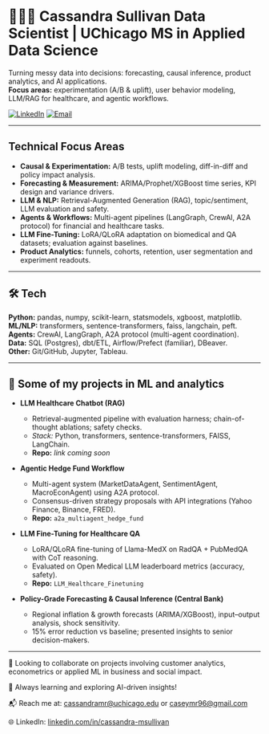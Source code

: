 # 👩🏻‍💻 Cassandra Sullivan Data Scientist | UChicago MS in Applied Data Science

Turning messy data into decisions: forecasting, causal inference, product analytics, and AI applications.  
**Focus areas:** experimentation (A/B & uplift), user behavior modeling, LLM/RAG for healthcare, and agentic workflows.

[![LinkedIn](https://img.shields.io/badge/LinkedIn-cassandra--msullivan-0A66C2?logo=linkedin)](https://www.linkedin.com/in/cassandra-msullivan/)
[![Email](https://img.shields.io/badge/Email-caseymr96@gmail.com-EA4335?logo=gmail)](mailto:caseymr96@gmail.com)

---

## Technical Focus Areas
- **Causal & Experimentation:** A/B tests, uplift modeling, diff-in-diff and policy impact analysis.
- **Forecasting & Measurement:** ARIMA/Prophet/XGBoost time series, KPI design and variance drivers.
- **LLM & NLP:** Retrieval-Augmented Generation (RAG), topic/sentiment, LLM evaluation and safety.  
- **Agents & Workflows:** Multi-agent pipelines (LangGraph, CrewAI, A2A protocol) for financial and healthcare tasks.  
- **LLM Fine-Tuning:** LoRA/QLoRA adaptation on biomedical and QA datasets; evaluation against baselines.  
- **Product Analytics:** funnels, cohorts, retention, user segmentation and experiment readouts.  

---

## 🛠 Tech
**Python:** pandas, numpy, scikit-learn, statsmodels, xgboost, matplotlib.  
**ML/NLP:** transformers, sentence-transformers, faiss, langchain, peft.  
**Agents:** CrewAI, LangGraph, A2A protocol (multi-agent coordination).  
**Data:** SQL (Postgres), dbt/ETL, Airflow/Prefect (familiar), DBeaver.  
**Other:** Git/GitHub, Jupyter, Tableau.

---

## 🔭 Some of my projects in ML and analytics
- **LLM Healthcare Chatbot (RAG)**
  - Retrieval-augmented pipeline with evaluation harness; chain-of-thought ablations; safety checks.  
  - *Stack:* Python, transformers, sentence-transformers, FAISS, LangChain.  
  - **Repo:** _link coming soon_

- **Agentic Hedge Fund Workflow**
  - Multi-agent system (MarketDataAgent, SentimentAgent, MacroEconAgent) using A2A protocol.  
  - Consensus-driven strategy proposals with API integrations (Yahoo Finance, Binance, FRED).  
  - **Repo:** `a2a_multiagent_hedge_fund`

- **LLM Fine-Tuning for Healthcare QA**
  - LoRA/QLoRA fine-tuning of Llama-MedX on RadQA + PubMedQA with CoT reasoning.  
  - Evaluated on Open Medical LLM leaderboard metrics (accuracy, safety).  
  - **Repo:** `LLM_Healthcare_Finetuning`

- **Policy-Grade Forecasting & Causal Inference (Central Bank)**
  - Regional inflation & growth forecasts (ARIMA/XGBoost), input–output analysis, shock sensitivity.  
  - 15% error reduction vs baseline; presented insights to senior decision-makers.

---
🤝 Looking to collaborate on projects involving customer analytics, econometrics or applied ML in business and social impact.

🚀 Always learning and exploring AI-driven insights!

📬 Reach me at: cassandramr@uchicago.edu or caseymr96@gmail.com

🌐 LinkedIn: [linkedin.com/in/cassandra-msullivan](https://www.linkedin.com/in/cassandra-msullivan)
